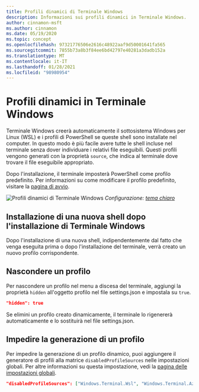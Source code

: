 ```yaml
---
title: Profili dinamici di Terminale Windows
description: Informazioni sui profili dinamici in Terminale Windows.
author: cinnamon-msft
ms.author: cinnamon
ms.date: 05/19/2020
ms.topic: concept
ms.openlocfilehash: 97321776506e2616c48922aaf9d50001641fa565
ms.sourcegitcommit: 7855b73a8b3f84ee6bd42797e40281a3dadb152a
ms.translationtype: MT
ms.contentlocale: it-IT
ms.lasthandoff: 01/28/2021
ms.locfileid: "98980954"
---
```

# <a name="dynamic-profiles-in-windows-terminal"></a>Profili dinamici in Terminale Windows

Terminale Windows creerà automaticamente il sottosistema Windows per Linux (WSL) e i profili di PowerShell se queste shell sono installate nel computer. In questo modo è più facile avere tutte le shell incluse nel terminale senza dover individuare i relativi file eseguibili. Questi profili vengono generati con la proprietà `source`, che indica al terminale dove trovare il file eseguibile appropriato.

Dopo l'installazione, il terminale imposterà PowerShell come profilo predefinito. Per informazioni su come modificare il profilo predefinito, visitare la [pagina di avvio](./customize-settings/startup.md).

![Profili dinamici di Terminale Windows](./images/dynamic-profiles.png)
_Configurazione: [tema chiaro](./custom-terminal-gallery/frosted-glass-theme.md)_

## <a name="installing-a-new-shell-after-installing-windows-terminal"></a>Installazione di una nuova shell dopo l'installazione di Terminale Windows

Dopo l'installazione di una nuova shell, indipendentemente dal fatto che venga eseguita prima o dopo l'installazione del terminale, verrà creato un nuovo profilo corrispondente.

## <a name="hide-a-profile"></a>Nascondere un profilo

Per nascondere un profilo nel menu a discesa del terminale, aggiungi la proprietà `hidden` all'oggetto profilo nel file settings.json e impostala su `true`.

```json
"hidden": true
```

Se elimini un profilo creato dinamicamente, il terminale lo rigenererà automaticamente e lo sostituirà nel file settings.json.

## <a name="prevent-a-profile-from-being-generated"></a>Impedire la generazione di un profilo

Per impedire la generazione di un profilo dinamico, puoi aggiungere il generatore di profili alla matrice `disabledProfileSources` nelle impostazioni globali. Per altre informazioni su questa impostazione, vedi la [pagina delle impostazioni globali](./customize-settings/startup.md#disable-dynamic-profiles).

```json
"disabledProfileSources": ["Windows.Terminal.Wsl", "Windows.Terminal.Azure", "Windows.Terminal.PowershellCore"]
```
